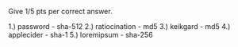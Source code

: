 Give 1/5 pts per correct answer.

1.)  password  - sha-512
2.)  ratiocination - md5
3.)  keikgard - md5
4.)  applecider - sha-1
5.)  loremipsum - sha-256
